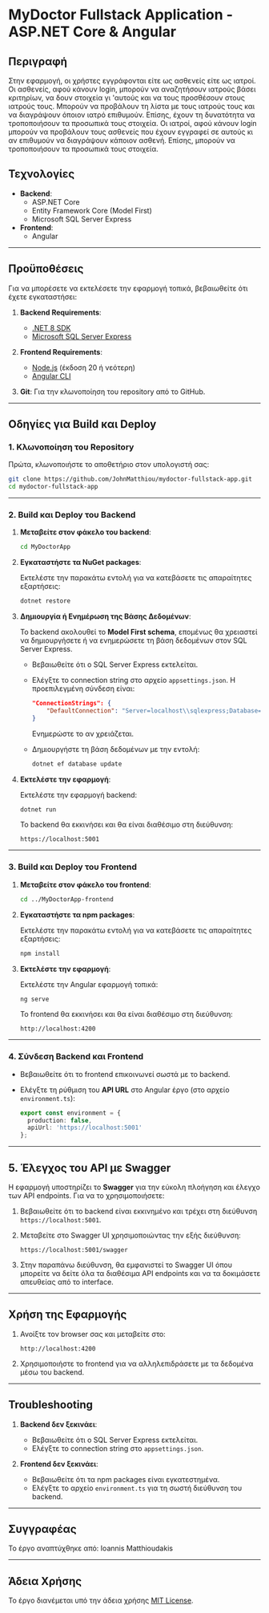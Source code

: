 # MyDoctor Fullstack Application - ASP.NET Core & Angular

## Περιγραφή
Στην εφαρμογή, οι χρήστες εγγράφονται είτε ως ασθενείς είτε ως ιατροί. Οι ασθενείς, αφού κάνουν login, μπορούν να
αναζητήσουν ιατρούς βάσει κριτηρίων, να δουν στοιχεία γι 'αυτούς και να τους προσθέσουν στους ιατρούς τους. 
Μπορούν να προβάλουν τη λίστα με τους ιατρούς τους και να διαγράψουν όποιον ιατρό επιθυμούν. Επίσης, έχουν τη δυνατότητα
να τροποποιήσουν τα προσωπικά τους στοιχεία.
Οι ιατροί, αφού κάνουν login μπορούν να προβάλουν τους ασθενείς που έχουν εγγραφεί σε αυτούς κι αν επιθυμούν
να διαγράψουν κάποιον ασθενή. Επίσης, μπορούν να τροποποιήσουν τα προσωπικά τους στοιχεία.  


## Τεχνολογίες
- **Backend**:
  - ASP.NET Core
  - Entity Framework Core (Model First)
  - Microsoft SQL Server Express
- **Frontend**:
  - Angular

---

## Προϋποθέσεις

Για να μπορέσετε να εκτελέσετε την εφαρμογή τοπικά, βεβαιωθείτε ότι έχετε εγκαταστήσει:

1. **Backend Requirements**:
   - [.NET 8 SDK](https://dotnet.microsoft.com/download/dotnet/8.0)
   - [Microsoft SQL Server Express](https://www.microsoft.com/en-us/sql-server/sql-server-downloads)

2. **Frontend Requirements**:
   - [Node.js](https://nodejs.org/) (έκδοση 20 ή νεότερη)
   - [Angular CLI](https://angular.io/cli)

3. **Git**: Για την κλωνοποίηση του repository από το GitHub.

---

## Οδηγίες για Build και Deploy

### 1. Κλωνοποίηση του Repository

Πρώτα, κλωνοποιήστε το αποθετήριο στον υπολογιστή σας:

```bash
git clone https://github.com/JohnMatthiou/mydoctor-fullstack-app.git
cd mydoctor-fullstack-app
```

---

### 2. Build και Deploy του Backend

1. **Μεταβείτε στον φάκελο του backend**:

   ```bash
   cd MyDoctorApp
   ```

2. **Εγκαταστήστε τα NuGet packages**:

   Εκτελέστε την παρακάτω εντολή για να κατεβάσετε τις απαραίτητες εξαρτήσεις:

   ```bash
   dotnet restore
   ```

3. **Δημιουργία ή Ενημέρωση της Βάσης Δεδομένων**:

   Το backend ακολουθεί το **Model First schema**, επομένως θα χρειαστεί να δημιουργήσετε ή να ενημερώσετε τη βάση δεδομένων στον SQL Server Express.

   - Βεβαιωθείτε ότι ο SQL Server Express εκτελείται.
   - Ελέγξτε το connection string στο αρχείο `appsettings.json`. Η προεπιλεγμένη σύνδεση είναι:

     ```json
     "ConnectionStrings": {
         "DefaultConnection": "Server=localhost\\sqlexpress;Database=MyDoctorDB;User=MyDoctorAdmin;Password=123456;MultipleActiveResultSets=True;TrustServerCertificate=True"
     }
     ```

     Ενημερώστε το αν χρειάζεται.

   - Δημιουργήστε τη βάση δεδομένων με την εντολή:

     ```bash
     dotnet ef database update
     ```

4. **Εκτελέστε την εφαρμογή**:

   Εκτελέστε την εφαρμογή backend:

   ```bash
   dotnet run
   ```

   Το backend θα εκκινήσει και θα είναι διαθέσιμο στη διεύθυνση:

   ```
   https://localhost:5001
   ```

---

### 3. Build και Deploy του Frontend

1. **Μεταβείτε στον φάκελο του frontend**:

   ```bash
   cd ../MyDoctorApp-frontend
   ```

2. **Εγκαταστήστε τα npm packages**:

   Εκτελέστε την παρακάτω εντολή για να κατεβάσετε τις απαραίτητες εξαρτήσεις:

   ```bash
   npm install
   ```

3. **Εκτελέστε την εφαρμογή**:

   Εκτελέστε την Angular εφαρμογή τοπικά:

   ```bash
   ng serve
   ```

   Το frontend θα εκκινήσει και θα είναι διαθέσιμο στη διεύθυνση:

   ```
   http://localhost:4200
   ```

---

### 4. Σύνδεση Backend και Frontend

- Βεβαιωθείτε ότι το frontend επικοινωνεί σωστά με το backend.
- Ελέγξτε τη ρύθμιση του **API URL** στο Angular έργο (στο αρχείο `environment.ts`):

  ```typescript
  export const environment = {
    production: false,
    apiUrl: 'https://localhost:5001'
  };
  ```

---

## 5. Έλεγχος του API με Swagger

Η εφαρμογή υποστηρίζει το **Swagger** για την εύκολη πλοήγηση και έλεγχο των API endpoints. Για να το χρησιμοποιήσετε:

1. Βεβαιωθείτε ότι το backend είναι εκκινημένο και τρέχει στη διεύθυνση `https://localhost:5001`.

2. Μεταβείτε στο Swagger UI χρησιμοποιώντας την εξής διεύθυνση:

   ```http
   https://localhost:5001/swagger
   ```	

3. Στην παραπάνω διεύθυνση, θα εμφανιστεί το Swagger UI όπου μπορείτε να δείτε όλα τα διαθέσιμα API endpoints και να τα δοκιμάσετε απευθείας από το interface.

---

## Χρήση της Εφαρμογής

1. Ανοίξτε τον browser σας και μεταβείτε στο:

   ```
   http://localhost:4200
   ```

2. Χρησιμοποιήστε το frontend για να αλληλεπιδράσετε με τα δεδομένα μέσω του backend.

---

## Troubleshooting

1. **Backend δεν ξεκινάει**:
   - Βεβαιωθείτε ότι ο SQL Server Express εκτελείται.
   - Ελέγξτε το connection string στο `appsettings.json`.

2. **Frontend δεν ξεκινάει**:
   - Βεβαιωθείτε ότι τα npm packages είναι εγκατεστημένα.
   - Ελέγξτε το αρχείο `environment.ts` για τη σωστή διεύθυνση του backend.

---

## Συγγραφέας
Το έργο αναπτύχθηκε από: Ioannis Matthioudakis

---

## Άδεια Χρήσης
Το έργο διανέμεται υπό την άδεια χρήσης [MIT License](LICENSE).

